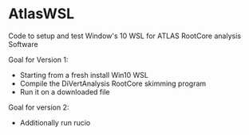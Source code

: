 # AtlasWSL
Code to setup and test Window's 10 WSL for ATLAS RootCore analysis Software

Goal for Version 1:
 - Starting from a fresh install Win10 WSL 
 - Compile the DiVertAnalysis RootCore skimming program
 - Run it on a downloaded file
 
Goal for version 2:
 - Additionally run rucio
 

